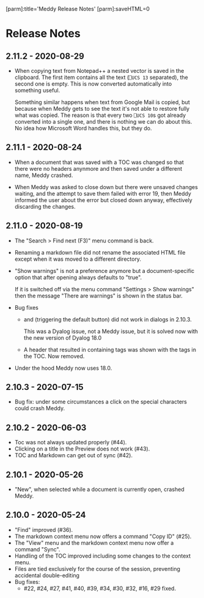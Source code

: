 [parm]:title='Meddy Release Notes'
[parm]:saveHTML=0


# Release Notes

## 2.11.2 - 2020-08-29

* When copying text from Notepad++ a nested vector is saved in the clipboard. The first item contains all the text (`⎕UCS 13` separated), the second one is empty. This is now converted automatically into something useful.

  Something similar happens when text from Google Mail is copied, but because when Meddy gets to see the text it's not able to restore fully what was copied. The reason is that every two `⎕UCS 10`s got already converted into a single one, and there is nothing we can do about this. No idea how Microsoft Word handles this, but they do.

## 2.11.1 - 2020-08-24

* When a document that was saved with a TOC was changed so that there were no headers anynmore and then saved under a different name, Meddy crashed.

* When Meddy was asked to close down but there were unsaved changes waiting, and the attempt to save them failed with error 19, then Meddy informed the user about the error but closed down anyway, effectively discarding the changes.

## 2.11.0 - 2020-08-19

* The "Search > Find next (F3)" menu command is back.
* Renaming a markdown file did not rename the associated HTML file except when it was moved to a different directory.
* "Show warnings" is not a preference anymore but a document-specific option that after opening always defaults to "true".

  If it is switched off via the menu command "Settings > Show warnings" then the message "There are warnings" is shown in the status bar.
* Bug fixes
  * <Escape> and <Enter> (triggering the default button) did not work in dialogs in 2.10.3.
      
    This was a Dyalog issue, not a Meddy issue, but it is solved now with the new version of Dyalog 18.0
  * A header that resulted in containing tags was shown with the tags in the TOC. Now removed.
* Under the hood Meddy now uses 18.0.

## 2.10.3 - 2020-07-15
  
* Bug fix: under some circumstances a click on the special characters could crash Meddy.

## 2.10.2 - 2020-06-03

* Toc was not always updated properly (#44).
* Clicking on a title in the Preview does not work (#43).
* TOC and Markdown can get out of sync (#42).

## 2.10.1 - 2020-05-26

* "New", when selected while a document is currently open, crashed Meddy.

## 2.10.0 - 2020-05-24

* "Find" improved (#36).
* The markdown context menu now offers a command "Copy ID" (#25).
* The "View" menu and the markdown context menu now offer a command "Sync".
* Handling of the TOC improved including some changes to the context menu.
* Files are tied exclusively for the course of the session, preventing accidental double-editing
* Bug fixes:
  * #22, #24, #27, #41, #40, #39, #34, #30, #32, #16, #29 fixed.